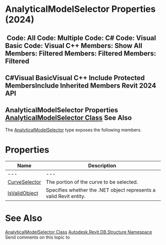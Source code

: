 # AnalyticalModelSelector Properties (2024)

﻿
 Code: All Code: Multiple Code: C# Code: Visual Basic Code: Visual C++  Members: Show All Members: Filtered Members: Filtered Members: Filtered   
---  
C#Visual BasicVisual C++
Include Protected MembersInclude Inherited Members
Revit 2024 API  
---  
AnalyticalModelSelector Properties  
[AnalyticalModelSelector Class](d286b023-8822-10ad-6702-53c86a6c9e70.md "AnalyticalModelSelector Class") See Also  
---  
The [AnalyticalModelSelector](d286b023-8822-10ad-6702-53c86a6c9e70.md "AnalyticalModelSelector Class") type exposes the following members.
# Properties
| Name | Description |
| --- | --- |
| --- | --- | --- |
| [CurveSelector](193713c6-0b89-74b1-34cf-4947040cc059.md "CurveSelector Property") | The portion of the curve to be selected. |
| [IsValidObject](03e3b3d9-40bc-dda4-4d48-bf5fdc4b324d.md "IsValidObject Property") | Specifies whether the .NET object represents a valid Revit entity. |

# See Also
[AnalyticalModelSelector Class](d286b023-8822-10ad-6702-53c86a6c9e70.md "AnalyticalModelSelector Class")
[Autodesk.Revit.DB.Structure Namespace](d586b341-f687-9d90-e96d-255806b7d4fc.md "Autodesk.Revit.DB.Structure Namespace")
Send comments on this topic to 